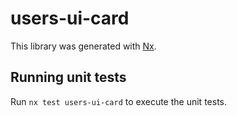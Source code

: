 # users-ui-card

This library was generated with [Nx](https://nx.dev).

## Running unit tests

Run `nx test users-ui-card` to execute the unit tests.
